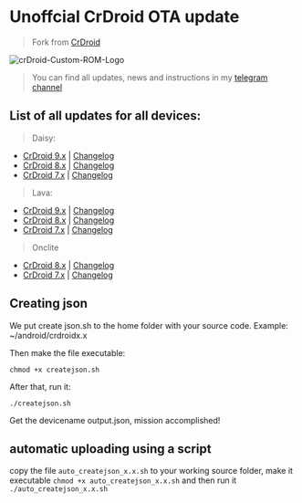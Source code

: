 # Unoffcial CrDroid OTA update #

> Fork from [CrDroid](https://github.com/crdroidandroid/android_vendor_crDroidOTA)

![crDroid-Custom-ROM-Logo](https://user-images.githubusercontent.com/93985232/170225142-a35db9ff-1427-4256-859c-14b255502c50.png)

> You can find all updates, news and instructions in my [telegram channel](https://t.me/WolfAURmanRedmi9Builds)


## List of all updates for all devices: ##

> Daisy: 
- [CrDroid 9.x](https://github.com/WolfAURman/crdroid_ota_update/releases/download/crDroidAndroid-13.0-20221024-daisy-v9.0/crDroidAndroid-13.0-20221024-daisy-v9.0.zip) | [Changelog](https://github.com/WolfAURman/crdroid_ota_update/blob/master/changelog_daisy_9.x.txt)
- [CrDroid 8.x](https://github.com/WolfAURman/crdroid_ota_update/releases/download/crDroidAndroid-12.1-20221014-daisy-v8.10/crDroidAndroid-12.1-20221014-daisy-v8.10.zip) | [Changelog](https://github.com/WolfAURman/crdroid_ota_update/blob/master/changelog_daisy_8.x.txt)
- [CrDroid 7.x](https://github.com/WolfAURman/crdroid_ota_update/releases/download/crDroidAndroid-11.0-20221023-daisy-v7.23/crDroidAndroid-11.0-20221023-daisy-v7.23.zip) | [Changelog](https://github.com/WolfAURman/crdroid_ota_update/blob/master/changelog_daisy_7.x.txt)

> Lava:
- [CrDroid 9.x](https://github.com/WolfAURman/crdroid_ota_update/releases/download/crDroidAndroid-13.0-20220925-lava-v9.0/crDroidAndroid-13.0-20220925-lava-v9.0.zip) | [Changelog](https://github.com/WolfAURman/crdroid_ota_update/blob/master/changelog_lava_9.x.txt)
- [CrDroid 8.x](https://github.com/WolfAURman/crdroid_ota_update/releases/download/crDroidAndroid-12.1-20221018-lava-v8.10/crDroidAndroid-12.1-20221018-lava-v8.10.zip) | [Changelog](https://github.com/WolfAURman/crdroid_ota_update/blob/master/changelog_lava_8.x.txt)
- [CrDroid 7.x](https://github.com/WolfAURman/crdroid_ota_update/releases/download/crDroidAndroid-11.0-20221018-lava-v7.23/crDroidAndroid-11.0-20221018-lava-v7.23.zip) | [Changelog](https://github.com/WolfAURman/crdroid_ota_update/blob/master/changelog_lava_7.x.txt)

> Onclite
- [CrDroid 8.x](https://github.com/WolfAURman/crdroid_ota_update/releases/download/crDroidAndroid-12.1-20221013-onclite-v8.10/crDroidAndroid-12.1-20221013-onclite-v8.10.zip) | [Changelog](https://github.com/WolfAURman/crdroid_ota_update/blob/master/changelog_onclite_7.x.txt)
- [CrDroid 7.x](https://github.com/WolfAURman/crdroid_ota_update/releases/download/crDroidAndroid-11.0-20221012-onclite-v7.23/crDroidAndroid-11.0-20221012-onclite-v7.23.zip) | [Changelog](https://github.com/WolfAURman/crdroid_ota_update/blob/master/changelog_onclite_8.x.txt)

## Creating json ##

We put create json.sh to the home folder with your source code. Example: ~/android/crdroidx.x

Then make the file executable:
```
chmod +x createjson.sh
```
After that, run it:
```
./createjson.sh
```

Get the devicename output.json, mission accomplished!

## automatic uploading using a script

copy the file ```auto_createjson_x.x.sh``` to your working source folder, make it executable ```chmod +x auto_createjson_x.x.sh``` and then run it ```./auto_createjson_x.x.sh```
